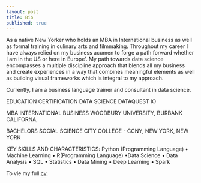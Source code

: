```yaml
---
layout: post
title: Bio
published: true
---
```

As a native New Yorker who holds an MBA in International business as well as formal training in culinary arts and filmmaking.  Throughout my career I have always relied on my business acumen to forge a path forward whether I am in the US or here in Europe'.  My path towards data science encompasses a multiple discipline approach that blends all my business and create experiences in a way that combines meaningful elements as well as building visual frameworks which is integral to my approach.

Currently, I am a business language trainer and consultant in data science. 

EDUCATION 
CERTIFICATION DATA SCIENCE
DATAQUEST IO 
 
MBA INTERNATIONAL BUSINESS
WOODBURY UNIVERSITY, BURBANK CALIFORNA,  

BACHELORS SOCIAL SCIENCE
CITY COLLEGE - CCNY, NEW YORK, NEW YORK 

KEY SKILLS AND CHARACTERISTICS: 
Python (Programming Language) • Machine Learning • R(Programming Language) •Data Science • Data Analysis • SQL • Statistics • Data Mining • Deep Learning • Spark

To vie my full [cv](<embed src="https://senoel123.github.io/CV IT SEN ver fin.pdf" type="application/pdf" /> "CV").
